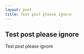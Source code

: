 ```yaml
---
layout: post
title: Test post please ignore
---
```


## Test post please ignore

Test post please ignore
